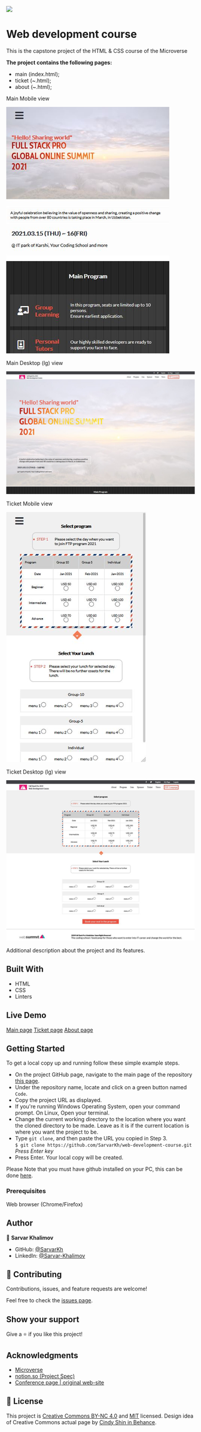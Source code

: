 
![](https://img.shields.io/badge/Microverse-blueviolet)

# Web development course 
This is the capstone project of the HTML & CSS course of the Microverse

**The project contains the following pages:**
- main (index.html);
- ticket (~.html);
- about (~.html);

Main Mobile view

![screenshot](/assets/sreenshots/main_sm.jpg?raw=true)


Main Desktop (lg) view

![screenshot](/assets/sreenshots/main_lg.jpg?raw=true)

Ticket Mobile view

![screenshot](/assets/sreenshots/ticket_sm.jpg?raw=true)


Ticket Desktop (lg) view

![screenshot](/assets/sreenshots/ticket_lg.jpg?raw=true)

Additional description about the project and its features.

## Built With
- HTML
- CSS
- Linters

## Live Demo
[Main page](https://htmlpreview.github.io/?https://github.com/SarvarKh/web-development-course/blob/capstone-branch/src/html/index.html)
[Ticket page](https://htmlpreview.github.io/?https://github.com/SarvarKh/web-development-course/blob/capstone-branch/src/html/ticket.html)
[About page](https://htmlpreview.github.io/?https://github.com/SarvarKh/web-development-course/blob/capstone-branch/src/html/about.html)

## Getting Started

To get a local copy up and running follow these simple example steps.

- On the project GitHub page, navigate to the main page of the repository [this page](https://github.com/SarvarKh/web-development-course/tree/capstone-branch).
- Under the repository name, locate and click on a green button named `Code`.
- Copy the project URL as displayed.
- If you're running Windows Operating System, open your command prompt. On Linux, Open your terminal.
- Change the current working directory to the location where you want the cloned directory to be made. Leave as it is if the current location is where you want the project to be.
- Type `git clone`, and then paste the URL you copied in Step 3.<br>
  `$ git clone https://github.com/SarvarKh/web-development-course.git` <em>Press Enter key</em><br>
- Press Enter. Your local copy will be created.

Please Note that you must have github installed on your PC, this can be done [here](https://gist.github.com/derhuerst/1b15ff4652a867391f03).


### Prerequisites

Web browser (Chrome/Firefox)


## Author

👤 **Sarvar Khalimov**

- GitHub: [@SarvarKh](https://github.com/SarvarKh)
- LinkedIn: [@Sarvar-Khalimov](https://www.linkedin.com/in/sarvar-khalimov-208797143/)


## 🤝 Contributing

Contributions, issues, and feature requests are welcome!

Feel free to check the [issues page](https://github.com/SarvarKh/web-development-course/issues).

## Show your support

Give a ⭐️ if you like this project!

## Acknowledgments

- [Microverse](https://.microverse.org/)
- [notion.so (Project Spec)](https://www.notion.so/HTML-CSS-capstone-project-Conference-page-ed3efca4b9824484a9df7f9f24067ff7)
- [Conference page | original web-site](https://www.behance.net/gallery/29845175/CC-Global-Summit-2015)

## 📝 License

This project is [Creative Commons BY-NC 4.0](https://creativecommons.org/licenses/by-nc/4.0/) and [MIT](lic.url) licensed.
Design idea of Creative Commons actual page by [Cindy Shin in Behance](https://www.behance.net/adagio07).

